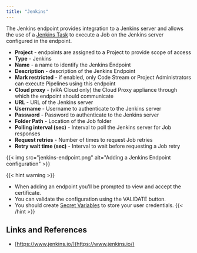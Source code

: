 ```yaml
---
title: "Jenkins"
---
```


The Jenkins endpoint provides integration to a Jenkins server and allows the use of a [Jenkins Task](/Pipelines/Tasks/Jenkins/) to execute a Job on the Jenkins server configured in the endpoint.

* **Project** - endpoints are assigned to a Project to provide scope of access
* **Type** - Jenkins
* **Name** - a name to identify the Jenkins Endpoint
* **Description** - description of the Jenkins Endpoint
* **Mark restricted** - if enabled, only Code Stream or Project Administrators can execute Pipelines using this endpoint
* **Cloud proxy** - (vRA Cloud only) the Cloud Proxy appliance through which the endpoint should communicate
* **URL** - URL of the Jenkins server
* **Username** - Username to authenticate to the Jenkins server
* **Password** - Password to authenticate to the Jenkins server
* **Folder Path** - Location of the Job folder
* **Polling interval (sec)** - Interval to poll the Jenkins server for Job responses
* **Request retries** - Number of times to request Job retries
* **Retry wait time (sec)** - Interval to wait before requesting a Job retry

{{< img src="jenkins-endpoint.png" alt="Adding a Jenkins Endpoint configuration" >}}

{{< hint warning >}}
* When adding an endpoint you'll be prompted to view and accept the certificate.
* You can validate the configuration using the VALIDATE button.
* You should create [Secret Variables](/Configure/Variables/) to store your user credentials.
{{< /hint >}}

## Links and References
* [https://www.jenkins.io/](https://www.jenkins.io/)